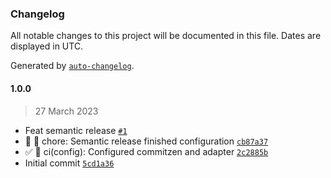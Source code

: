 ### Changelog

All notable changes to this project will be documented in this file. Dates are displayed in UTC.

Generated by [`auto-changelog`](https://github.com/CookPete/auto-changelog).

#### 1.0.0

> 27 March 2023

- Feat semantic release [`#1`](https://github.com/azcraze/woe-love/pull/1)
- :construction_worker: :hammer: chore: Semantic release finished configuration [`cb87a37`](https://github.com/azcraze/woe-love/commit/cb87a371259fbb8ddfe3bebe5fbde9c6f1b7d186)
- :white_check_mark: :ferris_wheel: ci(config): Configured commitzen and adapter [`2c2885b`](https://github.com/azcraze/woe-love/commit/2c2885b496913b77d88026f2eac0a204067e2f2a)
- Initial commit [`5cd1a36`](https://github.com/azcraze/woe-love/commit/5cd1a365b3656b6bc1b8ab4b9eb6100787fc2ad3)
